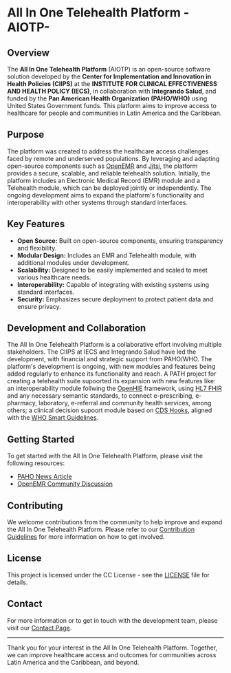 # All In One Telehealth Platform -AIOTP-

## Overview

The **All In One Telehealth Platform** (AIOTP) is an open-source software solution developed by the **Center for Implementation and Innovation in Health Policies (CIIPS)** at the **INSTITUTE FOR CLINICAL EFFECTIVENESS AND HEALTH POLICY (IECS)**, in collaboration with **Integrando Salud**, and funded by the **Pan American Health Organization (PAHO/WHO)** using United States Government funds. This platform aims to improve access to healthcare for people and communities in Latin America and the Caribbean.

## Purpose

The platform was created to address the healthcare access challenges faced by remote and underserved populations. By leveraging and adapting open-source components such as [OpenEMR](https://www.open-emr.org) and [Jitsi](https://jitsi.org), the platform provides a secure, scalable, and reliable telehealth solution. Initially, the platform includes an Electronic Medical Record (EMR) module and a Telehealth module, which can be deployed jointly or independently. The ongoing development aims to expand the platform's functionality and interoperability with other systems through standard interfaces.

## Key Features

- **Open Source:** Built on open-source components, ensuring transparency and flexibility.
- **Modular Design:** Includes an EMR and Telehealth module, with additional modules under development.
- **Scalability:** Designed to be easily implemented and scaled to meet various healthcare needs.
- **Interoperability:** Capable of integrating with existing systems using standard interfaces.
- **Security:** Emphasizes secure deployment to protect patient data and ensure privacy.

## Development and Collaboration

The All In One Telehealth Platform is a collaborative effort involving multiple stakeholders. The CIIPS at IECS and Integrando Salud have led the development, with financial and strategic support from PAHO/WHO. The platform's development is ongoing, with new modules and features being added regularly to enhance its functionality and reach. A PATH project for creating a telehealth suite supoorted its expansion with new features like: an interoperability module follwing the [OpenHIE](https://ohie.org/es/) framework, using [HL7 FHIR](https://hl7.org/fhir/) and any necessary semantic standards, to connect e-prescribing, e-pharmacy, laboratory, e-referral and community health services, among others; a clinical decision supoort module based on [CDS Hooks](https://cds-hooks.org), aligned with the [WHO Smart Guidelines](https://www.who.int/teams/digital-health-and-innovation/smart-guidelines).

## Getting Started

To get started with the All In One Telehealth Platform, please visit the following resources:

- [PAHO News Article](https://www.paho.org/en/news/12-1-2023-paho-platform-brings-health-monitoring-chronic-diseases-remote-populations)
- [OpenEMR Community Discussion](https://community.open-emr.org/t/all-in-one-telehealth-platform-aiotp-openemr-jitsi/22617)

## Contributing

We welcome contributions from the community to help improve and expand the All In One Telehealth Platform. Please refer to our [Contribution Guidelines](CONTRIBUTING.md) for more information on how to get involved.

## License

This project is licensed under the CC License - see the [LICENSE](LICENSE) file for details.

## Contact

For more information or to get in touch with the development team, please visit our [Contact Page](CONTACT.md).

---

Thank you for your interest in the All In One Telehealth Platform. Together, we can improve healthcare access and outcomes for communities across Latin America and the Caribbean, and beyond.

